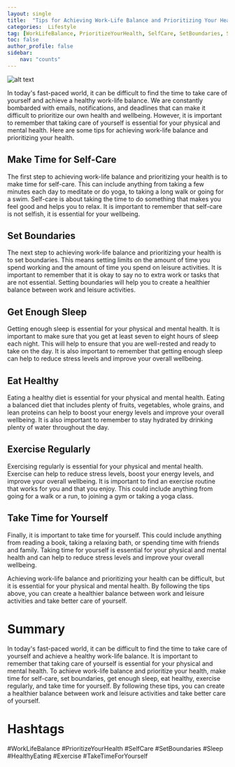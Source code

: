 ```yaml
---
layout: single
title:  "Tips for Achieving Work-Life Balance and Prioritizing Your Health"
categories:  Lifestyle
tag: [WorkLifeBalance, PrioritizeYourHealth, SelfCare, SetBoundaries, Sleep, HealthyEating, Exercise, TakeTimeForYourself, ]
toc: false
author_profile: false
sidebar:
    nav: "counts"
---
```

    
![alt text](https://images.pexels.com/photos/305070/pexels-photo-305070.jpeg?auto=compress&cs=tinysrgb&dpr=2&h=650&w=940)

In today's fast-paced world, it can be difficult to find the time to take care of yourself and achieve a healthy work-life balance. We are constantly bombarded with emails, notifications, and deadlines that can make it difficult to prioritize our own health and wellbeing. However, it is important to remember that taking care of yourself is essential for your physical and mental health. Here are some tips for achieving work-life balance and prioritizing your health.

## Make Time for Self-Care

The first step to achieving work-life balance and prioritizing your health is to make time for self-care. This can include anything from taking a few minutes each day to meditate or do yoga, to taking a long walk or going for a swim. Self-care is about taking the time to do something that makes you feel good and helps you to relax. It is important to remember that self-care is not selfish, it is essential for your wellbeing.

## Set Boundaries

The next step to achieving work-life balance and prioritizing your health is to set boundaries. This means setting limits on the amount of time you spend working and the amount of time you spend on leisure activities. It is important to remember that it is okay to say no to extra work or tasks that are not essential. Setting boundaries will help you to create a healthier balance between work and leisure activities.

## Get Enough Sleep

Getting enough sleep is essential for your physical and mental health. It is important to make sure that you get at least seven to eight hours of sleep each night. This will help to ensure that you are well-rested and ready to take on the day. It is also important to remember that getting enough sleep can help to reduce stress levels and improve your overall wellbeing.

## Eat Healthy

Eating a healthy diet is essential for your physical and mental health. Eating a balanced diet that includes plenty of fruits, vegetables, whole grains, and lean proteins can help to boost your energy levels and improve your overall wellbeing. It is also important to remember to stay hydrated by drinking plenty of water throughout the day.

## Exercise Regularly

Exercising regularly is essential for your physical and mental health. Exercise can help to reduce stress levels, boost your energy levels, and improve your overall wellbeing. It is important to find an exercise routine that works for you and that you enjoy. This could include anything from going for a walk or a run, to joining a gym or taking a yoga class.

## Take Time for Yourself

Finally, it is important to take time for yourself. This could include anything from reading a book, taking a relaxing bath, or spending time with friends and family. Taking time for yourself is essential for your physical and mental health and can help to reduce stress levels and improve your overall wellbeing.

Achieving work-life balance and prioritizing your health can be difficult, but it is essential for your physical and mental health. By following the tips above, you can create a healthier balance between work and leisure activities and take better care of yourself.

# Summary

In today's fast-paced world, it can be difficult to find the time to take care of yourself and achieve a healthy work-life balance. It is important to remember that taking care of yourself is essential for your physical and mental health. To achieve work-life balance and prioritize your health, make time for self-care, set boundaries, get enough sleep, eat healthy, exercise regularly, and take time for yourself. By following these tips, you can create a healthier balance between work and leisure activities and take better care of yourself. 

# Hashtags

#WorkLifeBalance #PrioritizeYourHealth #SelfCare #SetBoundaries #Sleep #HealthyEating #Exercise #TakeTimeForYourself